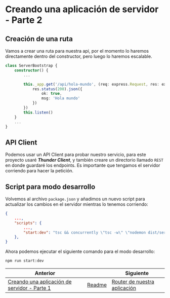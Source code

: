 # Creando una aplicación de servidor - Parte 2

## Creación de una ruta

Vamos a crear una ruta para nuestra api, por el momento lo haremos directamente dentro del constructor, pero luego lo haremos escalable.

```ts
class ServerBootstrap {
    constructor() {
        ...

        this._app.get('/api/hola-mundo', (req: express.Request, res: express.Response) => {
            res.status(200).json({
                ok: true,
                msg: 'Hola mundo'
            })
        })
        this.listen()
    }
    ...
}
```

## API Client

Podemos usar un API Client para probar nuestro servicio, para este proyecto usaré ***Thunder Client***, y también creare un directorio llamado `REST` en donde guardaré los endpoints. Es importante que tengamos el servidor corriendo para hacer la petición.

## Script para modo desarrollo

Volvemos al archivo `package.json` y añadimos un nuevo script para actualizar los cambios en el servidor mientras lo tenemos corriendo:

```json
{
    ...,
    "scripts": {
        ...,
        "start:dev": "tsc && concurrently \"tsc -w\" \"nodemon dist/server.js\""
    },
}
```

Ahora podemos ejecutar el siguiente comando para el modo desarrollo:

```txt
npm run start:dev
```

| Anterior                                                                   |                        | Siguiente |
| -------------------------------------------------------------------------- | ---------------------- | --------- |
| [Creando una aplicación de servidor - Parte 1](P1T1_Creando_Aplicacion_Servidor.md) | [Readme](../README.md) | [Router de nuestra aplicación](P2T1_Router_Aplicacion.md) |
